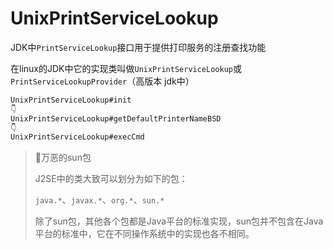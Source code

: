 # UnixPrintServiceLookup

JDK中`PrintServiceLookup`接口用于提供打印服务的注册查找功能

在linux的JDK中它的实现类叫做`UnixPrintServiceLookup`或`PrintServiceLookupProvider`（高版本 jdk中）

```java
UnixPrintServiceLookup#init
👇
UnixPrintServiceLookup#getDefaultPrinterNameBSD
👇
UnixPrintServiceLookup#execCmd
```



> 🤬万恶的sun包
>
> J2SE中的类大致可以划分为如下的包：
>
> `java.*`、`javax.*`、`org.*`、`sun.*`
>
> 除了sun包，其他各个包都是Java平台的标准实现，sun包并不包含在Java平台的标准中，它在不同操作系统中的实现也各不相同。

